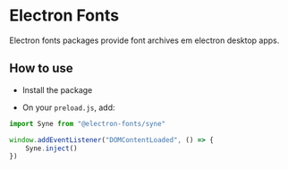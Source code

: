# Electron Fonts

Electron fonts packages provide font archives em electron desktop apps.

## How to use

* Install the package

* On your `preload.js`, add:

```ts
import Syne from "@electron-fonts/syne"

window.addEventListener("DOMContentLoaded", () => {
    Syne.inject()
})
```